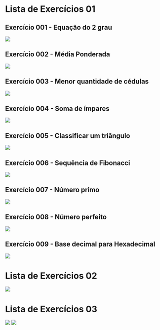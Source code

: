 <h1>Lista de Exercícios 01</h1>
<h2>Exercício 001 - Equação do 2 grau</h2>
<img src="imagens/lista_exs_01_ex01.png">

<h2>Exercício 002 - Média Ponderada</h2>
<img src="imagens/lista_exs_01_ex02.png">

<h2>Exercício 003 - Menor quantidade de cédulas</h2>
<img src="imagens/lista_exs_01_ex03.png">

<h2>Exercício 004 - Soma de ímpares</h2>
<img src="imagens/lista_exs_01_ex04.png">

<h2>Exercício 005 - Classificar um triângulo</h2>
<img src="imagens/lista_exs_01_ex05.png">

<h2>Exercício 006 - Sequência de Fibonacci</h2>
<img src="imagens/lista_exs_01_ex06.png">

<h2>Exercício 007 - Número primo</h2>
<img src="imagens/lista_exs_01_ex07.png">

<h2>Exercício 008 - Número perfeito</h2>
<img src="imagens/lista_exs_01_ex08.png">

<h2>Exercício 009 - Base decimal para Hexadecimal</h2>
<img src="imagens/lista_exs_01_ex09.png">

<br>

<h1>Lista de Exercícios 02</h1>

<img src= "imagens/lista_exs_02.png">

<br>

<h1>Lista de Exercícios 03</h1>

<img src = "imagens/lista_exs_03_part_1.png">

<img src = "imagens/lista_exs_03_part_2.png">
